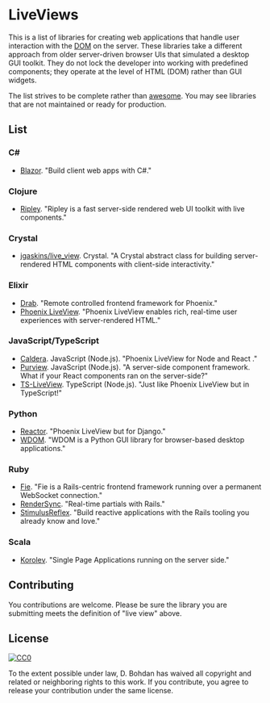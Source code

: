 # LiveViews

This is a list of libraries for creating web applications that handle user interaction with the [DOM](https://en.wikipedia.org/wiki/Document_Object_Model) on the server.  These libraries take a different approach from older server-driven browser UIs that simulated a desktop GUI toolkit.  They do not lock the developer into working with predefined components; they operate at the level of HTML (DOM) rather than GUI widgets.

The list strives to be complete rather than [awesome](https://github.com/sindresorhus/awesome).  You may see libraries that are not maintained or ready for production.

## List

### C#

* [Blazor](https://dotnet.microsoft.com/apps/aspnet/web-apps/client).  "Build client web apps with C#."

### Clojure

* [Ripley](https://github.com/tatut/ripley). "Ripley is a fast server-side rendered web UI toolkit with live components."

### Crystal

* [jgaskins/live\_view](https://github.com/jgaskins/live\_view).  Crystal.  "A Crystal abstract class for building server-rendered HTML components with client-side interactivity."

### Elixir

* [Drab](https://github.com/grych/drab).  "Remote controlled frontend framework for Phoenix."
* [Phoenix LiveView](https://github.com/phoenixframework/phoenix\_live\_view).  "Phoenix LiveView enables rich, real-time user experiences with server-rendered HTML."

### JavaScript/TypeScript

* [Caldera](https://github.com/calderajs/caldera-react).  JavaScript (Node.js).  "Phoenix LiveView for Node and React ."
* [Purview](https://github.com/karthikv/purview).  JavaScript (Node.js).  "A server-side component framework. What if your React components ran on the server-side?"
* [TS-LiveView](https://github.com/beenotung/ts-liveview). TypeScript (Node.js). "Just like Phoenix LiveView but in TypeScript!"

### Python

* [Reactor](https://github.com/edelvalle/reactor).  "Phoenix LiveView but for Django."
* [WDOM](https://github.com/miyakogi/wdom).  "WDOM is a Python GUI library for browser-based desktop applications."

### Ruby

* [Fie](https://github.com/raen79/fie).  "Fie is a Rails-centric frontend framework running over a permanent WebSocket connection."
* [RenderSync](https://github.com/chrismccord/render\_sync).  "Real-time partials with Rails."
* [StimulusReflex](https://github.com/hopsoft/stimulus_reflex).  "Build reactive applications with the Rails tooling you already know and love."

### Scala

* [Korolev](https://github.com/fomkin/korolev).  "Single Page Applications running on the server side."

## Contributing

You contributions are welcome.  Please be sure the library you are submitting meets the definition of "live view" above.

## License

[![CC0](https://i.creativecommons.org/p/zero/1.0/88x31.png)](https://creativecommons.org/publicdomain/zero/1.0/)

To the extent possible under law, D. Bohdan has waived all copyright and related or neighboring rights to this work.  If you contribute, you agree to release your contribution under the same license.
